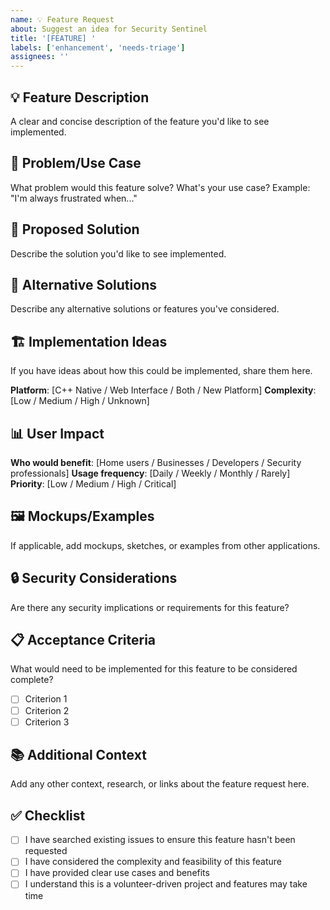 ```yaml
---
name: 💡 Feature Request
about: Suggest an idea for Security Sentinel
title: '[FEATURE] '
labels: ['enhancement', 'needs-triage']
assignees: ''
---
```


## 💡 Feature Description
A clear and concise description of the feature you'd like to see implemented.

## 🎯 Problem/Use Case
What problem would this feature solve? What's your use case?
Example: "I'm always frustrated when..."

## 💭 Proposed Solution
Describe the solution you'd like to see implemented.

## 🔄 Alternative Solutions
Describe any alternative solutions or features you've considered.

## 🏗️ Implementation Ideas
If you have ideas about how this could be implemented, share them here.

**Platform**: [C++ Native / Web Interface / Both / New Platform]
**Complexity**: [Low / Medium / High / Unknown]

## 📊 User Impact
**Who would benefit**: [Home users / Businesses / Developers / Security professionals]
**Usage frequency**: [Daily / Weekly / Monthly / Rarely]
**Priority**: [Low / Medium / High / Critical]

## 🖼️ Mockups/Examples
If applicable, add mockups, sketches, or examples from other applications.

## 🔒 Security Considerations
Are there any security implications or requirements for this feature?

## 📋 Acceptance Criteria
What would need to be implemented for this feature to be considered complete?

- [ ] Criterion 1
- [ ] Criterion 2
- [ ] Criterion 3

## 📚 Additional Context
Add any other context, research, or links about the feature request here.

## ✅ Checklist
- [ ] I have searched existing issues to ensure this feature hasn't been requested
- [ ] I have considered the complexity and feasibility of this feature
- [ ] I have provided clear use cases and benefits
- [ ] I understand this is a volunteer-driven project and features may take time